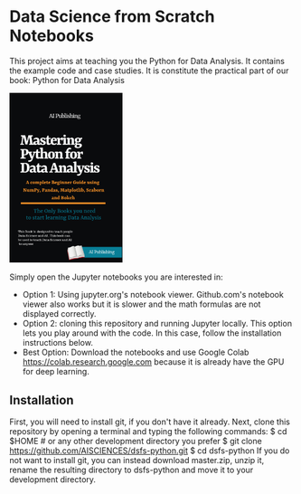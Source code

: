 # Data Science from Scratch Notebooks
This project aims at teaching you the Python for Data Analysis. It contains the example code and case studies. It is constitute the practical part of our book: Python for Data Analysis

<img src="Copy of AIPUBLISHING_dsfswp_VN.png" width="200">

Simply open the Jupyter notebooks you are interested in:
* Option 1: Using jupyter.org's notebook viewer. Github.com's notebook viewer also works but it is slower and the math formulas are not displayed correctly.
* Option 2: cloning this repository and running Jupyter locally. This option lets you play around with the code. In this case, follow the installation instructions below.
* Best Option: Download the notebooks and use Google Colab https://colab.research.google.com because it is already have the GPU for deep learning.

## Installation
First, you will need to install git, if you don't have it already.
Next, clone this repository by opening a terminal and typing the following commands:
$ cd $HOME  # or any other development directory you prefer 
$ git clone https://github.com/AISCIENCES/dsfs-python.git 
$ cd dsfs-python 
If you do not want to install git, you can instead download master.zip, unzip it, rename the resulting directory to dsfs-python and move it to your development directory.

